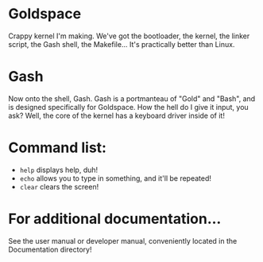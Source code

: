 # Goldspace
Crappy kernel I'm making. We've got the bootloader, the kernel, the linker script, the Gash shell, the Makefile...
It's practically better than Linux.
# Gash
Now onto the shell, Gash. Gash is a portmanteau of "Gold" and "Bash", and is designed specifically for Goldspace. How the hell do I give it input, you ask? Well, the core of the kernel has a keyboard driver inside of it!
# Command list:
* `help` displays help, duh!
* `echo` allows you to type in something, and it'll be repeated!
* `clear` clears the screen!
# For additional documentation...
See the user manual or developer manual, conveniently located in the Documentation directory!
